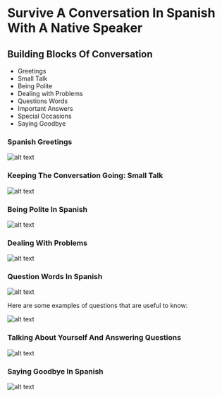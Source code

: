# Survive A Conversation In Spanish With A Native Speaker



##  Building Blocks Of Conversation

* Greetings
* Small Talk
* Being Polite
* Dealing with Problems
* Questions Words
* Important Answers
* Special Occasions
* Saying Goodbye


### Spanish Greetings
![alt text](http://www.droidaddiction.com/spanish1.png "Logo Title Text 1")


### Keeping The Conversation Going: Small Talk

![alt text](http://www.droidaddiction.com/spanish2.png "Logo Title Text 1")

### Being Polite In Spanish

![alt text](http://www.droidaddiction.com/spanish3.png "Logo Title Text 1")

### Dealing With Problems

![alt text](http://www.droidaddiction.com/spanish6.png "Logo Title Text 1")
### Question Words In Spanish

![alt text](http://www.droidaddiction.com/spanish5.png "Logo Title Text 1")

Here are some examples of questions that are useful to know:

![alt text](http://www.droidaddiction.com/spanish7.png "Logo Title Text 1")


### Talking About Yourself And Answering Questions

![alt text](http://www.droidaddiction.com/spanish8.png "Logo Title Text 1")


### Saying Goodbye In Spanish

![alt text](http://www.droidaddiction.com/spanish9.png "Logo Title Text 1")



